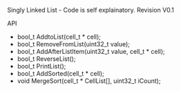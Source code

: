 Singly Linked List - Code is self explainatory.
Revision V0.1

API
- bool_t AddtoList(cell_t * cell);
- bool_t RemoveFromList(uint32_t value);
- bool_t AddAfterListItem(uint32_t value, cell_t * cell);
- bool_t ReverseList();
- bool_t PrintList();
- bool_t AddSorted(cell_t * cell);
- void MergeSort(cell_t * CellList[], uint32_t iCount);
